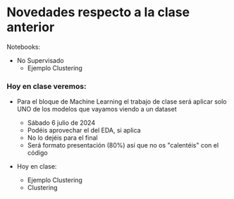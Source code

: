 # Novedades respecto a la clase anterior

Notebooks:

* No Supervisado
  - Ejemplo Clustering


### Hoy en clase veremos:

* Para el bloque de Machine Learning el trabajo de clase será aplicar solo UNO de los modelos que vayamos viendo a un dataset
  * Sábado 6 julio de 2024
  * Podéis aprovechar el del EDA, si aplica
  * No lo dejéis para el final
  * Será formato presentación (80%) así que no os "calentéis" con el código


* Hoy en clase: 
  * Ejemplo Clustering
  * Clustering